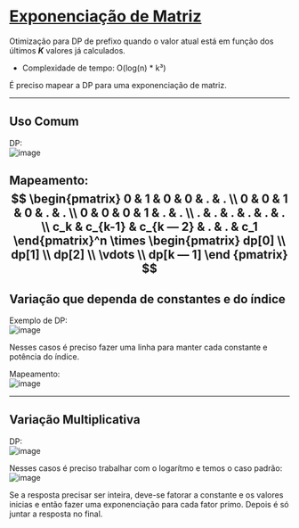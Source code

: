 # [Exponenciação de Matriz](matrix_exp.cpp)

<!-- *Read in [English](README.en.md)* -->

Otimização para DP de prefixo quando o valor atual está em função dos últimos ***K*** valores já calculados.   
* Complexidade de tempo: O(log(n) * k³)

É preciso mapear a DP para uma exponenciação de matriz.

---


## Uso Comum

DP:   
![image](https://bit.ly/3uYCDuM)

Mapeamento:
$$
\begin{pmatrix}
    0 & 1 & 0 & 0 & . & . \\
    0 & 0 & 1 & 0 & . & . \\
    0 & 0 & 0 & 1 & . & . \\
    . & . & . & . & . & . \\
    c_k & c_{k-1} & c_{k — 2} & . & . & c_1
\end{pmatrix}^n
\times
\begin{pmatrix} 
    dp[0] \\
    dp[1] \\
    dp[2] \\
    \vdots \\
    dp[k — 1] \end
{pmatrix}
$$
---
## Variação que dependa de **constantes** e do **índice**

Exemplo de DP:  
![image](https://bit.ly/3Au4cNG)

Nesses casos é preciso fazer uma linha para manter cada constante e potência do índice.

Mapeamento:   
![image](https://bit.ly/3mDEKk1)

---
## Variação Multiplicativa

DP:   
![image](https://bit.ly/30fMnFN)

Nesses casos é preciso trabalhar com o logarítmo e temos o caso padrão:   
![image](https://bit.ly/3v0Yimj)

Se a resposta precisar ser inteira, deve-se fatorar a constante e os valores inicias e então fazer uma exponenciação para cada fator primo. Depois é só juntar a resposta no final.
